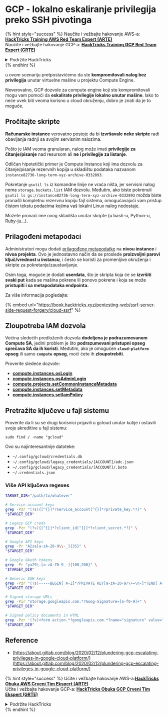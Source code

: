 # GCP - lokalno eskaliranje privilegija preko SSH pivotinga

{% hint style="success" %}
Naučite i vežbajte hakovanje AWS-a:<img src="/.gitbook/assets/image.png" alt="" data-size="line">[**HackTricks Training AWS Red Team Expert (ARTE)**](https://training.hacktricks.xyz/courses/arte)<img src="/.gitbook/assets/image.png" alt="" data-size="line">\
Naučite i vežbajte hakovanje GCP-a: <img src="/.gitbook/assets/image (2).png" alt="" data-size="line">[**HackTricks Training GCP Red Team Expert (GRTE)**<img src="/.gitbook/assets/image (2).png" alt="" data-size="line">](https://training.hacktricks.xyz/courses/grte)

<details>

<summary>Podržite HackTricks</summary>

* Proverite [**planove pretplate**](https://github.com/sponsors/carlospolop)!
* **Pridružite se** 💬 [**Discord grupi**](https://discord.gg/hRep4RUj7f) ili [**telegram grupi**](https://t.me/peass) ili nas **pratite** na **Twitteru** 🐦 [**@hacktricks\_live**](https://twitter.com/hacktricks\_live)**.**
* **Podelite hakovanje trikova slanjem PR-ova na** [**HackTricks**](https://github.com/carlospolop/hacktricks) i [**HackTricks Cloud**](https://github.com/carlospolop/hacktricks-cloud) github repozitorijume.

</details>
{% endhint %}

u ovom scenariju pretpostavićemo da ste **kompromitovali nalog bez privilegija** unutar virtuelne mašine u projektu Compute Engine.

Neverovatno, GCP dozvole za compute engine koji ste kompromitovali mogu vam pomoći da **eskalirate privilegije lokalno unutar mašine**. Iako to neće uvek biti veoma korisno u cloud okruženju, dobro je znati da je to moguće.

## Pročitajte skripte <a href="#follow-the-scripts" id="follow-the-scripts"></a>

**Računarske instance** verovatno postoje da bi **izvršavale neke skripte** radi obavljanja radnji sa svojim servisnim nalozima.

Pošto je IAM veoma granularan, nalog može imati **privilegije za čitanje/pisanje** nad resursom ali **ne i privilegije za listanje**.

Odličan hipotetički primer je Compute Instance koji ima dozvolu za čitanje/pisanje rezervnih kopija u skladištu podataka nazvanom `instance82736-long-term-xyz-archive-0332893`.

Pokretanje `gsutil ls` iz komandne linije ne vraća ništa, jer servisni nalog nema `storage.buckets.list` IAM dozvolu. Međutim, ako biste pokrenuli `gsutil ls gs://instance82736-long-term-xyz-archive-0332893` možda biste pronašli kompletnu rezervnu kopiju fajl sistema, omogućavajući vam pristup čistom tekstu podacima kojima vaš lokalni Linux nalog nedostaje.

Možete pronaći ime ovog skladišta unutar skripte (u bash-u, Python-u, Ruby-ju...).

## Prilagođeni metapodaci

Administratori mogu dodati [prilagođene metapodatke](https://cloud.google.com/compute/docs/storing-retrieving-metadata#custom) na **nivou instance** i **nivoa projekta**. Ovo je jednostavno način da se proslede **proizvoljni parovi ključ/vrednost u instancu**, i često se koristi za promenljive okruženja i skripte za pokretanje/zaustavljanje.

Osim toga, moguće je dodati **userdata**, što je skripta koja će se **izvršiti svaki put** kada se mašina pokrene ili ponovo pokrene i koja se može **pristupiti i sa metapodataka endpointa.**

Za više informacija pogledajte:

{% embed url="https://book.hacktricks.xyz/pentesting-web/ssrf-server-side-request-forgery/cloud-ssrf" %}

## **Zloupotreba IAM dozvola**

Većina sledećih predloženih dozvola **dodeljena je podrazumevanom Compute SA**, jedini problem je što **podrazumevani pristupni opseg sprečava SA da ih koristi**. Međutim, ako je omogućen **`cloud-platform`** **opseg** ili samo **`compute`** **opseg**, moći ćete ih **zloupotrebiti**.

Proverite sledeće dozvole:

* [**compute.instances.osLogin**](gcp-compute-privesc/#compute.instances.oslogin)
* [**compute.instances.osAdminLogin**](gcp-compute-privesc/#compute.instances.osadminlogin)
* [**compute.projects.setCommonInstanceMetadata**](gcp-compute-privesc/#compute.projects.setcommoninstancemetadata)
* [**compute.instances.setMetadata**](gcp-compute-privesc/#compute.instances.setmetadata)
* [**compute.instances.setIamPolicy**](gcp-compute-privesc/#compute.instances.setiampolicy)

## Pretražite ključeve u fajl sistemu

Proverite da li su se drugi korisnici prijavili u gcloud unutar kutije i ostavili svoje akreditive u fajl sistemu:
```
sudo find / -name "gcloud"
```
Ovo su najinteresantnije datoteke:

* `~/.config/gcloud/credentials.db`
* `~/.config/gcloud/legacy_credentials/[ACCOUNT]/adc.json`
* `~/.config/gcloud/legacy_credentials/[ACCOUNT]/.boto`
* `~/.credentials.json`

### Više API ključeva regexes
```bash
TARGET_DIR="/path/to/whatever"

# Service account keys
grep -Pzr "(?s){[^{}]*?service_account[^{}]*?private_key.*?}" \
"$TARGET_DIR"

# Legacy GCP creds
grep -Pzr "(?s){[^{}]*?client_id[^{}]*?client_secret.*?}" \
"$TARGET_DIR"

# Google API keys
grep -Pr "AIza[a-zA-Z0-9\\-_]{35}" \
"$TARGET_DIR"

# Google OAuth tokens
grep -Pr "ya29\.[a-zA-Z0-9_-]{100,200}" \
"$TARGET_DIR"

# Generic SSH keys
grep -Pzr "(?s)-----BEGIN[ A-Z]*?PRIVATE KEY[a-zA-Z0-9/\+=\n-]*?END[ A-Z]*?PRIVATE KEY-----" \
"$TARGET_DIR"

# Signed storage URLs
grep -Pir "storage.googleapis.com.*?Goog-Signature=[a-f0-9]+" \
"$TARGET_DIR"

# Signed policy documents in HTML
grep -Pzr '(?s)<form action.*?googleapis.com.*?name="signature" value=".*?">' \
"$TARGET_DIR"
```
## Reference

* [https://about.gitlab.com/blog/2020/02/12/plundering-gcp-escalating-privileges-in-google-cloud-platform/](https://about.gitlab.com/blog/2020/02/12/plundering-gcp-escalating-privileges-in-google-cloud-platform/)

{% hint style="success" %}
Učite i vežbajte hakovanje AWS-a:<img src="/.gitbook/assets/image.png" alt="" data-size="line">[**HackTricks Obuka AWS Crveni Tim Ekspert (ARTE)**](https://training.hacktricks.xyz/courses/arte)<img src="/.gitbook/assets/image.png" alt="" data-size="line">\
Učite i vežbajte hakovanje GCP-a: <img src="/.gitbook/assets/image (2).png" alt="" data-size="line">[**HackTricks Obuka GCP Crveni Tim Ekspert (GRTE)**<img src="/.gitbook/assets/image (2).png" alt="" data-size="line">](https://training.hacktricks.xyz/courses/grte)

<details>

<summary>Podržite HackTricks</summary>

* Proverite [**planove pretplate**](https://github.com/sponsors/carlospolop)!
* **Pridružite se** 💬 [**Discord grupi**](https://discord.gg/hRep4RUj7f) ili [**telegram grupi**](https://t.me/peass) ili **pratite** nas na **Twitteru** 🐦 [**@hacktricks\_live**](https://twitter.com/hacktricks\_live)**.**
* **Podelite hakovanje trikova slanjem PR-ova na** [**HackTricks**](https://github.com/carlospolop/hacktricks) i [**HackTricks Cloud**](https://github.com/carlospolop/hacktricks-cloud) github repozitorijume.

</details>
{% endhint %}
